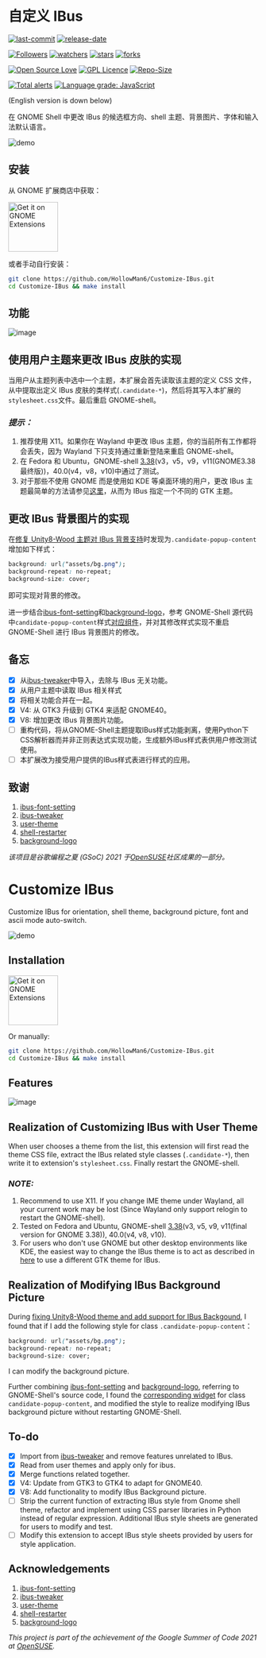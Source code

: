 # 自定义 IBus

[![last-commit](https://img.shields.io/github/last-commit/HollowMan6/Customize-IBus)](https://github.com/HollowMan6/Customize-IBus/graphs/commit-activity)
[![release-date](https://img.shields.io/github/release-date/HollowMan6/Customize-IBus)](../../releases)

[![Followers](https://img.shields.io/github/followers/HollowMan6?style=social)](https://github.com/HollowMan6?tab=followers)
[![watchers](https://img.shields.io/github/watchers/HollowMan6/Customize-IBus?style=social)](https://github.com/HollowMan6/Customize-IBus/watchers)
[![stars](https://img.shields.io/github/stars/HollowMan6/Customize-IBus?style=social)](https://github.com/HollowMan6/Customize-IBus/stargazers)
[![forks](https://img.shields.io/github/forks/HollowMan6/Customize-IBus?style=social)](https://github.com/HollowMan6/Customize-IBus/network/members)

[![Open Source Love](https://img.shields.io/badge/-%E2%9D%A4%20Open%20Source-Green?style=flat-square&logo=Github&logoColor=white&link=https://hollowman6.github.io/fund.html)](https://hollowman6.github.io/fund.html)
[![GPL Licence](https://img.shields.io/badge/license-GPL-blue)](https://opensource.org/licenses/GPL-3.0/)
[![Repo-Size](https://img.shields.io/github/repo-size/HollowMan6/Customize-IBus.svg)](https://github.com/HollowMan6/Customize-IBus/archive/main.zip)

[![Total alerts](https://img.shields.io/lgtm/alerts/g/HollowMan6/Customize-IBus.svg?logo=lgtm&logoWidth=18)](https://lgtm.com/projects/g/HollowMan6/Customize-IBus/alerts/)
[![Language grade: JavaScript](https://img.shields.io/lgtm/grade/javascript/g/HollowMan6/Customize-IBus.svg?logo=lgtm&logoWidth=18)](https://lgtm.com/projects/g/HollowMan6/Customize-IBus/context:javascript)

(English version is down below)

在 GNOME Shell 中更改 IBus 的候选框方向、shell 主题、背景图片、字体和输入法默认语言。

![demo](img/demo.png)

## 安装

从 GNOME 扩展商店中获取：

[<img src="https://raw.githubusercontent.com/andyholmes/gnome-shell-extensions-badge/master/get-it-on-ego.svg?sanitize=true" alt="Get it on GNOME Extensions" height="100" align="middle">][ego]

或者手动自行安装：

```bash
git clone https://github.com/HollowMan6/Customize-IBus.git
cd Customize-IBus && make install
```

## 功能

![image](img/preference.png)

## 使用用户主题来更改 IBus 皮肤的实现

当用户从主题列表中选中一个主题，本扩展会首先读取该主题的定义 CSS 文件，从中提取出定义 IBus 皮肤的类样式(`.candidate-*`)，然后将其写入本扩展的`stylesheet.css`文件。最后重启 GNOME-shell。

### _提示：_

1. 推荐使用 X11。如果你在 Wayland 中更改 IBus 主题，你的当前所有工作都将会丢失，因为 Wayland 下只支持通过重新登陆来重启 GNOME-shell。
2. 在 Fedora 和 Ubuntu，GNOME-shell [3.38](../../tree/3.38)(v3，v5，v9，v11(GNOME3.38 最终版))，40.0(v4，v8，v10)中通过了测试。
3. 对于那些不使用 GNOME 而是使用如 KDE 等桌面环境的用户，更改 IBus 主题最简单的方法请参见[这里](https://github.com/qvshuo/Ibus-custom-theme)，从而为 IBus 指定一个不同的 GTK 主题。

## 更改 IBus 背景图片的实现

在[修复 Unity8-Wood 主题对 IBus 背景支持](https://github.com/openSUSE/mentoring/issues/158#issuecomment-813837436)时发现为`.candidate-popup-content`增加如下样式：

```css
background: url("assets/bg.png");
background-repeat: no-repeat;
background-size: cover;
```

即可实现对背景的修改。

进一步结合[ibus-font-setting](https://extensions.gnome.org/extension/1121/ibus-font-setting/)和[background-logo](https://pagure.io/background-logo-extension)，参考 GNOME-Shell 源代码中`candidate-popup-content`样式[对应组件](https://gitlab.gnome.org/GNOME/gnome-shell/-/blob/master/js/ui/ibusCandidatePopup.js#L154)，并对其修改样式实现不重启 GNOME-Shell 进行 IBus 背景图片的修改。

## 备忘

- [x] 从[ibus-tweaker](https://github.com/tuberry/ibus-tweaker)中导入，去除与 IBus 无关功能。
- [x] 从用户主题中读取 IBus 相关样式
- [x] 将相关功能合并在一起。
- [x] V4: 从 GTK3 升级到 GTK4 来适配 GNOME40。
- [x] V8: 增加更改 IBus 背景图片功能。
- [ ] 重构代码，将从GNOME-Shell主题提取IBus样式功能剥离，使用Python下CSS解析器而并非正则表达式实现功能，生成额外IBus样式表供用户修改测试使用。
- [ ] 本扩展改为接受用户提供的IBus样式表进行样式的应用。

## 致谢

1. [ibus-font-setting](https://extensions.gnome.org/extension/1121/ibus-font-setting/)
2. [ibus-tweaker](https://github.com/tuberry/ibus-tweaker)
3. [user-theme](https://gitlab.gnome.org/GNOME/gnome-shell-extensions/-/tree/master/extensions/user-theme)
4. [shell-restarter](https://github.com/koolskateguy89/gnome-shell-extension-shell-restarter)
5. [background-logo](https://pagure.io/background-logo-extension)

_该项目是谷歌编程之夏 (GSoC) 2021 于[OpenSUSE](https://github.com/openSUSE/mentoring/issues/158)社区成果的一部分。_

# Customize IBus

Customize IBus for orientation, shell theme, background picture, font and ascii mode auto-switch.

![demo](img/demo-en.png)

## Installation

[<img src="https://raw.githubusercontent.com/andyholmes/gnome-shell-extensions-badge/master/get-it-on-ego.svg?sanitize=true" alt="Get it on GNOME Extensions" height="100" align="middle">][ego]

Or manually:

```bash
git clone https://github.com/HollowMan6/Customize-IBus.git
cd Customize-IBus && make install
```

## Features

![image](img/preference-en.png)

## Realization of Customizing IBus with User Theme

When user chooses a theme from the list, this extension will first read the theme CSS file, extract the IBus related style classes (`.candidate-*`), then write it to extension's `stylesheet.css`. Finally restart the GNOME-shell.

### _NOTE:_

1. Recommend to use X11. If you change IME theme under Wayland, all your current work may be lost (Since Wayland only support relogin to restart the GNOME-shell).
2. Tested on Fedora and Ubuntu, GNOME-shell [3.38](../../tree/3.38)(v3, v5, v9, v11(final version for GNOME 3.38)), 40.0(v4, v8, v10).
3. For users who don't use GNOME but other desktop environments like KDE, the easiest way to change the IBus theme is to act as described in [here](https://github.com/qvshuo/Ibus-custom-theme) to use a different GTK theme for IBus.

## Realization of Modifying IBus Background Picture

During [fixing Unity8-Wood theme and add support for IBus Backgound](https://github.com/openSUSE/mentoring/issues/158#issuecomment-813837436), I found that if I add the following style for class `.candidate-popup-content`：

```css
background: url("assets/bg.png");
background-repeat: no-repeat;
background-size: cover;
```

I can modify the background picture.

Further combining [ibus-font-setting](https://extensions.gnome.org/extension/1121/ibus-font-setting/) and [background-logo](https://pagure.io/background-logo-extension), referring to GNOME-Shell's source code, I found the [corresponding widget](https://gitlab.gnome.org/GNOME/gnome-shell/-/blob/master/js/ui/ibusCandidatePopup.js#L154) for class `candidate-popup-content`, and modified the style to realize modifying IBus background picture without restarting GNOME-Shell.

## To-do

- [x] Import from [ibus-tweaker](https://github.com/tuberry/ibus-tweaker) and remove features unrelated to IBus.
- [x] Read from user themes and apply only for ibus.
- [x] Merge functions related together.
- [x] V4: Update from GTK3 to GTK4 to adapt for GNOME40.
- [x] V8: Add functionality to modify IBus Background picture.
- [ ] Strip the current function of extracting IBus style from Gnome shell theme, refactor and implement using CSS parser libraries in Python instead of regular expression. Additional IBus style sheets are generated for users to modify and test.
- [ ] Modify this extension to accept IBus style sheets provided by users for style application.

## Acknowledgements

1. [ibus-font-setting](https://extensions.gnome.org/extension/1121/ibus-font-setting/)
2. [ibus-tweaker](https://github.com/tuberry/ibus-tweaker)
3. [user-theme](https://gitlab.gnome.org/GNOME/gnome-shell-extensions/-/tree/master/extensions/user-theme)
4. [shell-restarter](https://github.com/koolskateguy89/gnome-shell-extension-shell-restarter)
5. [background-logo](https://pagure.io/background-logo-extension)

_This project is part of the achievement of the Google Summer of Code 2021 at [OpenSUSE](https://github.com/openSUSE/mentoring/issues/158)._

[ego]: https://extensions.gnome.org/extension/4112/customize-ibus/

